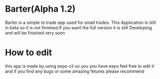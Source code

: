 # Barter(Alpha 1.2)

Barter is a simple to trade app used for small trades. This Application is still in beta so it is not finished.If you want the full version it is still Developing and will be finished very soon

# How to edit

this app is made by using expo-cli so you you have expo feel free to edit it and if you find any bugs or some amazing fetures please recommend

